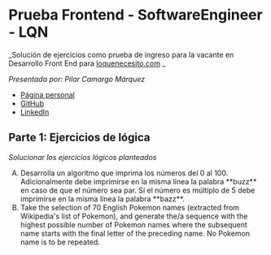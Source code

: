 # Prueba Frontend - SoftwareEngineer - LQN
_Solución de ejercicios como prueba de ingreso para la vacante en Desarrollo Front End para [loquenecesito.com](https://loquenecesito.com) _

_Presentada por: Pilar Camargo Márquez_
- [Página personal](https://about.me/justoneye)
- [GitHub](https://github.com/justoneye)
- [LinkedIn](https://www.linkedin.com/in/pilarcamargo)

## Parte 1: Ejercicios de lógica
_Solucionar los ejercicios lógicos planteados_

<ol type="A">
    <li>
        Desarrolla un algoritmo que imprima los números del 0 al 100. Adicionalmente debe imprimirse en la misma línea la palabra **buzz** en caso de que el número sea par. Sí el número es múltiplo de 5 debe imprimirse en la misma línea la palabra **bazz**.
    </li>
    <li>
        Take the selection of 70 English Pokemon names (extracted from Wikipedia's list of Pokemon), and generate the/a sequence with the highest possible number of Pokemon names where the subsequent name starts with the final letter of the preceding name. No Pokemon name is to be repeated.
    </li>
<ol>
